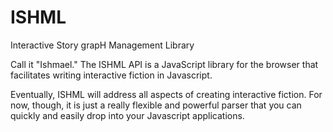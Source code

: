 # ISHML
Interactive Story grapH Management Library

Call it "Ishmael." The ISHML API is a JavaScript library for the browser that facilitates writing interactive fiction in Javascript.

Eventually, ISHML will address all aspects of creating interactive fiction. For now, though, it is just a really flexible and powerful parser that you can quickly and easily drop into your Javascript applications.
